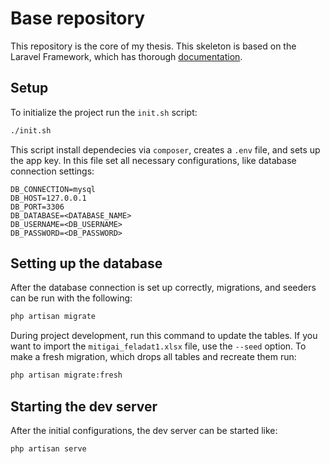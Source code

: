 # Base repository

This repository is the core of my thesis.
This skeleton is based on the Laravel Framework, which has thorough [documentation](https://laravel.com).

## Setup

To initialize the project run the `init.sh` script:
```bash
./init.sh
```
This script install dependecies via `composer`, creates a `.env` file, and sets up the app key.
In this file set all necessary configurations, like database connection settings:
```
DB_CONNECTION=mysql
DB_HOST=127.0.0.1
DB_PORT=3306
DB_DATABASE=<DATABASE_NAME>
DB_USERNAME=<DB_USERNAME>
DB_PASSWORD=<DB_PASSWORD>
```
## Setting up the database
After the database connection is set up correctly, migrations, and seeders can be run with the following:
```bash
php artisan migrate
```
During project development, run this command to update the tables.
If you want to import the `mitigai_feladat1.xlsx` file, use the `--seed` option.
To make a fresh migration, which drops all tables and recreate them run:
```bash
php artisan migrate:fresh
```

## Starting the dev server
After the initial configurations, the dev server can be started like:
```bash
php artisan serve
```

